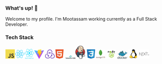 <!-- BLOG-POST-LIST:START -->

### What's up! 👋

Welcome to my profile. I'm Mootassam working currently as a Full Stack Developer.

<!-- BLOG-POST-LIST:START -->
<!-- BLOG-POST-LIST:START -->

### Tech Stack

<img src="javascript-original.svg" width="6%" height="6%"><img src="react-original.svg" width="6%" height="6%"><img src="reactnative.png" width="6%" height="6%"><img src="vite.png" width="6%" height="6%"> <img src="redux-original.svg" width="6%" height="6%"><img src="html5-original.svg" width="6%" height="6%">
<img src="tailwind.svg" width="6%" height="6%"><img src="Jenkins.svg" width="6%" height="6%"> <img src="css3-original.svg" width="6%" height="6%"><img src="mongodb.svg" width="6%" height="6%"> <img src="node-js.png" width="6%" height="6%">  <img src="docker.svg" width="6%" height="6%">
 <img src="linux-1174928.svg" width="6%" height="6%">  <img src="nextjs.svg" width="6%" height="6%">

<!-- BLOG-POST-LIST:START -->
